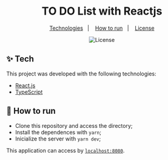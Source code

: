 <h1 align="center">TO DO List with Reactjs</h1>

<p align="center">
  <a href="#-tecnologias">Technologies</a>&nbsp;&nbsp;&nbsp;|&nbsp;&nbsp;&nbsp;
  <a href="#-como-executar">How to run</a>&nbsp;&nbsp;&nbsp;|&nbsp;&nbsp;&nbsp;
  <a href="#-licença">License</a>
</p>

<p align="center">
  <img alt="License" src="https://img.shields.io/static/v1?label=license&message=MIT&color=8257E5&labelColor=000000">

</p>

## ✨ Tech

This project was developed with the following technologies:

- [React.js](https://reactjs.org/)
- [TypeScript](https://www.typescriptlang.org/)


## 🚀 How to run

- Clone this repository and access the directory;
- Install the dependences with `yarn`;
- Inicialize the server with `yarn dev`;

This application can access by [`localhost:8080`](http://localhost:8080).
